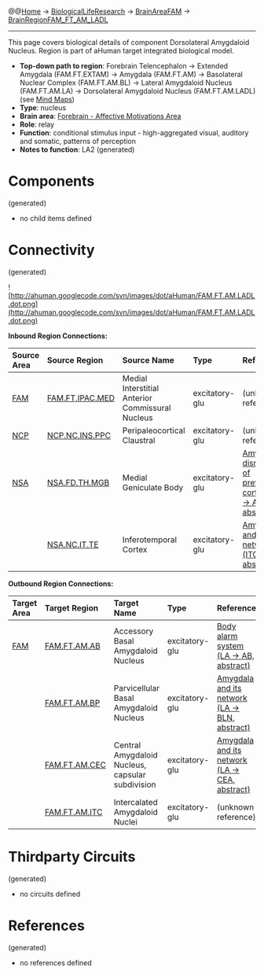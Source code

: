 @@[Home](Home.md) -> [BiologicalLifeResearch](BiologicalLifeResearch.md) -> [BrainAreaFAM](BrainAreaFAM.md) -> [BrainRegionFAM\_FT\_AM\_LADL](BrainRegionFAM_FT_AM_LADL.md)

---


This page covers biological details of component Dorsolateral Amygdaloid Nucleus.
Region is part of aHuman target integrated biological model.

  * **Top-down path to region**: Forebrain Telencephalon -> Extended Amygdala (FAM.FT.EXTAM) -> Amygdala (FAM.FT.AM) -> Basolateral Nuclear Complex (FAM.FT.AM.BL) -> Lateral Amygdaloid Nucleus (FAM.FT.AM.LA) -> Dorsolateral Amygdaloid Nucleus (FAM.FT.AM.LADL) (see [Mind Maps](OverallMindMaps.md))
  * **Type**: nucleus
  * **Brain area**: [Forebrain - Affective Motivations Area](BrainAreaFAM.md)
  * **Role**: relay
  * **Function**: conditional stimulus input - high-aggregated visual, auditory and somatic, patterns of perception
  * **Notes to function**: LA2
(generated)
# Components #
(generated)


  * no child items defined

# Connectivity #
(generated)


![http://ahuman.googlecode.com/svn/images/dot/aHuman/FAM.FT.AM.LADL.dot.png](http://ahuman.googlecode.com/svn/images/dot/aHuman/FAM.FT.AM.LADL.dot.png)

**Inbound Region Connections:**

| **Source Area** | **Source Region** | **Source Name** | **Type** | **Reference** |
|:----------------|:------------------|:----------------|:---------|:--------------|
| [FAM](BrainAreaFAM.md) | [FAM.FT.IPAC.MED](BrainRegionFAM_FT_IPAC_MED.md) | Medial Interstitial Anterior Commissural Nucleus | excitatory-glu | (unknown reference) |
| [NCP](BrainAreaNCP.md) | [NCP.NC.INS.PPC](BrainRegionNCP_NC_INS_PPC.md) | Peripaleocortical Claustral | excitatory-glu | (unknown reference) |
| [NSA](BrainAreaNSA.md) | [NSA.FD.TH.MGB](BrainRegionNSA_FD_TH_MGB.md) | Medial Geniculate Body | excitatory-glu | [Amygdalar disruption of prefrontal cortex (TH -> AM, abstract)](http://neuropolitics.org/defaultmay10.asp) |
|                 | [NSA.NC.IT.TE](BrainRegionNSA_NC_IT_TE.md) | Inferotemporal Cortex | excitatory-glu | [Amygdala and its network (ITC -> LA, abstract)](http://www.surgicalneurologyint.com/article.asp?issn=2152-7806;year=2012;volume=3;issue=2;spage=40;epage=46;aulast=Langevin) |

**Outbound Region Connections:**

| **Target Area** | **Target Region** | **Target Name** | **Type** | **Reference** |
|:----------------|:------------------|:----------------|:---------|:--------------|
| [FAM](BrainAreaFAM.md) | [FAM.FT.AM.AB](BrainRegionFAM_FT_AM_AB.md) | Accessory Basal Amygdaloid Nucleus | excitatory-glu | [Body alarm system (LA -> AB, abstract)](http://thebrain.mcgill.ca/flash/i/i_04/i_04_cl/i_04_cl_peu/i_04_cl_peu.html) |
|                 | [FAM.FT.AM.BP](BrainRegionFAM_FT_AM_BP.md) | Parvicellular Basal Amygdaloid Nucleus | excitatory-glu | [Amygdala and its network (LA -> BLN, abstract)](http://www.surgicalneurologyint.com/article.asp?issn=2152-7806;year=2012;volume=3;issue=2;spage=40;epage=46;aulast=Langevin) |
|                 | [FAM.FT.AM.CEC](BrainRegionFAM_FT_AM_CEC.md) | Central Amygdaloid Nucleus, capsular subdivision | excitatory-glu | [Amygdala and its network (LA -> CEA, abstract)](http://www.surgicalneurologyint.com/article.asp?issn=2152-7806;year=2012;volume=3;issue=2;spage=40;epage=46;aulast=Langevin) |
|                 | [FAM.FT.AM.ITC](BrainRegionFAM_FT_AM_ITC.md) | Intercalated Amygdaloid Nuclei | excitatory-glu | (unknown reference) |

# Thirdparty Circuits #
(generated)

  * no circuits defined

# References #
(generated)

  * no references defined
